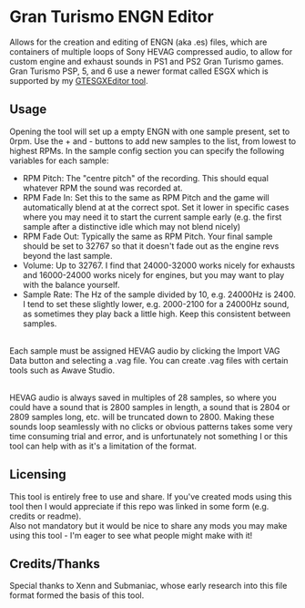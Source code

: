 # Gran Turismo ENGN Editor
Allows for the creation and editing of ENGN (aka .es) files, which are containers of multiple loops of Sony HEVAG compressed audio, to allow for custom engine and exhaust sounds in PS1 and PS2 Gran Turismo games. Gran Turismo PSP, 5, and 6 use a newer format called ESGX which is supported by my [GTESGXEditor tool](https://github.com/TheAdmiester/GTESGXEditor).

## Usage
Opening the tool will set up a empty ENGN with one sample present, set to 0rpm. Use the + and - buttons to add new samples to the list, from lowest to highest RPMs. In the sample config section you can specify the following variables for each sample:
- RPM Pitch: The "centre pitch" of the recording. This should equal whatever RPM the sound was recorded at.
- RPM Fade In: Set this to the same as RPM Pitch and the game will automatically blend at at the correct spot. Set it lower in specific cases where you may need it to start the current sample early (e.g. the first sample after a distinctive idle which may not blend nicely)
- RPM Fade Out: Typically the same as RPM Pitch. Your final sample should be set to 32767 so that it doesn't fade out as the engine revs beyond the last sample.
- Volume: Up to 32767. I find that 24000-32000 works nicely for exhausts and 16000-24000 works nicely for engines, but you may want to play with the balance yourself.
- Sample Rate: The Hz of the sample divided by 10, e.g. 24000Hz is 2400. I tend to set these slightly lower, e.g. 2000-2100 for a 24000Hz sound, as sometimes they play back a little high. Keep this consistent between samples.
<br/>
Each sample must be assigned HEVAG audio by clicking the Import VAG Data button and selecting a .vag file. You can create .vag files with certain tools such as Awave Studio.<br/><br/>

HEVAG audio is always saved in multiples of 28 samples, so where you could have a sound that is 2800 samples in length, a sound that is 2804 or 2809 samples long, etc. will be truncated down to 2800. Making these sounds loop seamlessly with no clicks or obvious patterns takes some very time consuming trial and error, and is unfortunately not something I or this tool can help with as it's a limitation of the format.

## Licensing
This tool is entirely free to use and share. If you've created mods using this tool then I would appreciate if this repo was linked in some form (e.g. credits or readme).<br/>
Also not mandatory but it would be nice to share any mods you may make using this tool - I'm eager to see what people might make with it!

## Credits/Thanks
Special thanks to Xenn and Submaniac, whose early research into this file format formed the basis of this tool.
